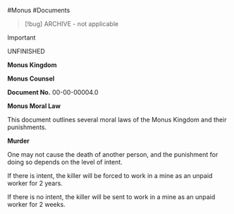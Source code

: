 #Monus #Documents

> [!bug] ARCHIVE - not applicable

> [!important] 
> UNFINISHED

**Monus Kingdom**

**Monus Counsel**

**Document No.** 00-00-00004.0

**Monus Moral Law**

This document outlines several moral laws of the Monus Kingdom and their punishments.

**Murder**

One may not cause the death of another person, and the punishment for doing so depends on the level of intent.

If there is intent, the killer will be forced to work in a mine as an unpaid worker for 2 years.

If there is no intent, the killer will be sent to work in a mine as an unpaid worker for 2 weeks.

